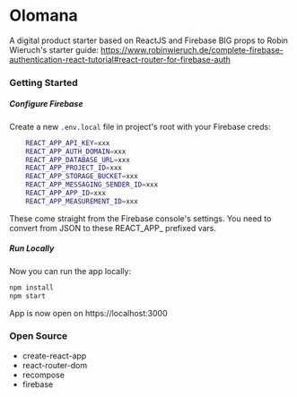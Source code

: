 # Olomana
A digital product starter based on ReactJS and Firebase
BIG props to Robin Wieruch's starter guide: https://www.robinwieruch.de/complete-firebase-authentication-react-tutorial#react-router-for-firebase-auth

### Getting Started

##### Configure Firebase

Create a new `.env.local` file in project's root with your Firebase creds:
```bash
	REACT_APP_API_KEY=xxx
	REACT_APP_AUTH_DOMAIN=xxx
	REACT_APP_DATABASE_URL=xxx
	REACT_APP_PROJECT_ID=xxx
	REACT_APP_STORAGE_BUCKET=xxx
	REACT_APP_MESSAGING_SENDER_ID=xxx
	REACT_APP_APP_ID=xxx
	REACT_APP_MEASUREMENT_ID=xxx
```

These come straight from the Firebase console's settings. You need to convert from JSON to these REACT_APP_ prefixed vars.

##### Run Locally

Now you can run the app locally:

```bash
npm install
npm start
```

App is now open on https://localhost:3000

### Open Source

* create-react-app
* react-router-dom
* recompose
* firebase


